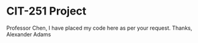 # CIT-251 Project
  Professor Chen,
    I have placed my code here as per your request.
      Thanks,
          Alexander Adams
